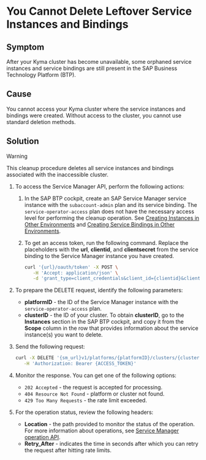 # You Cannot Delete Leftover Service Instances and Bindings

## Symptom

After your Kyma cluster has become unavailable, some orphaned service instances and service bindings are still present in the SAP Business Technology Platform (BTP).

## Cause

You cannot access your Kyma cluster where the service instances and bindings were created. Without access to the cluster, you cannot use standard deletion methods.

## Solution

> [!Warning]
> This cleanup procedure deletes all service instances and bindings associated with the inaccessible cluster.

1. To access the Service Manager API, perform the following actions:
   
   1. In the SAP BTP cockpit, create an SAP Service Manager service instance with the `subaccount-admin` plan and its service binding. The `service-operator-access` plan does not have the necessary access level for performing the cleanup operation.
   See [Creating Instances in Other Environments](https://help.sap.com/docs/service-manager/sap-service-manager/creating-service-instances) and [Creating Service Bindings in Other Environments](https://help.sap.com/docs/service-manager/sap-service-manager/creating-service-bindings-in-other-environments).
   2. To get an access token, run the following command. Replace the placeholders with the **url**, **clientid**, and **clientsecret** from the service binding to the Service Manager instance you have created.
      
      ```bash
      curl '{url}/oauth/token' -X POST \
         -H 'Accept: application/json' \
         -d 'grant_type=client_credentials&client_id={clientid}&client_secret={clientsecret}'
      ```

2. To prepare the DELETE request, identify the following parameters:
     - **platformID** - the ID of the Service Manager instance with the `service-operator-access` plan.
     - **clusterID** - the ID of your cluster. To obtain **clusterID**, go to the **Instances** section in the SAP BTP cockpit, and copy it from the **Scope** column in the row that provides information about the service instance(s) you want to delete.
 
3. Send the following request:
   
   ```bash
   curl -X DELETE '{sm_url}v1/platforms/{platformID}/clusters/{clusterID}' \
      -H 'Authorization: Bearer {ACCESS_TOKEN}'
   ```

4. Monitor the response. You can get one of the following options:
   
    - `202 Accepted` - the request is accepted for processing.
    - `404 Resource Not Found` - platform or cluster not found.
    - `429 Too Many Requests` - the rate limit exceeded.

5. For the operation status, review the following headers:

   - **Location** - the path provided to monitor the status of the operation. For more information about operations, see [Service Manager operation API](https://api.sap.com/api/APIServiceManager/resource/getSingleOperation).
   - **Retry_After** - indicates the time in seconds after which you can retry the request after hitting rate limits.
